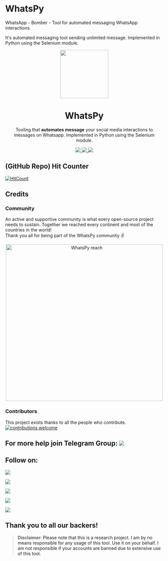 # WhatsPy
WhatsApp - Bomber - Tool for automated messaging WhatsApp interactions.

It's automated messaging tool sending unlimited message.
   Implemented in Python using the Selenium module.
   
<p align="center">
  <img src="https://i.imgur.com/fmSyZX8.jpg" width="154">
  <h1 align="center">WhatsPy</h1>
  <p align="center">Tooling that <b>automates message</b> your social media interactions to messages on Whatsapp.
Implemented in Python using the Selenium module.<p>
  <p align="center">
    <a href="https://github.com/timgrossmann/WhatsPy/blob/master/LICENSE">
      <img src="https://img.shields.io/badge/license-GPLv3-blue.svg" />
    </a>
    <a href="https://github.com/SeleniumHQ/selenium">
      <img src="https://img.shields.io/badge/built%20with-Selenium-yellow.svg" />
    </a>
    <a href="https://www.python.org/">
    	<img src="https://img.shields.io/badge/built%20with-Python3-red.svg" />
    </a>
  </p>
</p>

## (GitHub Repo) Hit Counter
[![HitCount](http://hits.dwyl.com/palahsu/WhatsPy.svg)](http://hits.dwyl.com/palahsu/WhatsPy)   

## Credits
### Community
An active and supportive community is what every open-source project needs to sustain. Together we reached every continent and most of the countries in the world!   
Thank you all for being part of the WhatsPy community ✌️

<p align="center">
	<img src="https://i.imgur.com/I5uhxb2.png" alt="WhatsPy reach" width="500px"/>
</p>

### Contributors

This project exists thanks to all the people who contribute.
[![contributions welcome](https://img.shields.io/badge/contributions-welcome-brightgreen.svg?style=flat)](https://github.com/palahsu/WhatsPy/issues)

<a href="https://github.com/palahsu/WhatsPy/graphs/contributors">
</a> 

## For more help join Telegram Group: <a href="https://t.me/linux_repo"><img src="https://img.shields.io/badge/Telegram-Join%20Telegram%20Group-blue.svg?logo=telegram"></a>

## Follow on:
<p align="left">
<a href="https://github.com/palahsu"><img src="https://img.shields.io/badge/GitHub-Follow%20on%20GitHub-inactive.svg?logo=github"></a>
</p><p align="left">
<a href="https://twitter.com/palahsu"><img src="https://img.shields.io/badge/Twitter-Follow%20on%20Twitter-informational.svg?logo=twitter"></a>
</p><p align="left">
<a href="https://facebook.com/Aduri.knox"><img src="https://img.shields.io/badge/Facebook-Follow%20on%20Facebook-blue.svg?logo=facebook"></a>
</p><p align="left">
<a href="https://t.me/AD0000000"><img src="https://img.shields.io/badge/Telegram-Contact%20Telegram%20Profile-blue.svg?logo=telegram"></a>
</p><p align="left">
<a href="https://t.me/AbirHasan2005"><img src="https://img.shields.io/badge/Telegram-Contact%20AbirHasan2005-blue.svg?logo=telegram"></a>
</p><p align="left"> 	

Thank you to all our backers!
---

> **Disclaimer**<a name="disclaimer" />: Please note that this is a research project. I am by no means responsible for any usage of this tool. Use it on your behalf. I am not responsible if your accounts are banned due to extensive use of this tool.
